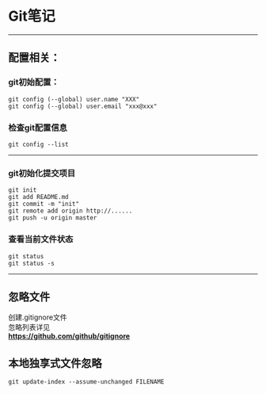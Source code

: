 # Git笔记

---
## 配置相关：
### git初始配置：
    git config (--global) user.name "XXX"
    git config (--global) user.email "xxx@xxx"

### 检查git配置信息
    git config --list

---
### git初始化提交项目

    git init
    git add README.md
    git commit -m "init"
    git remote add origin http://......
    git push -u origin master
### 查看当前文件状态
    git status
    git status -s
---

## 忽略文件
创建.gitignore文件  
忽略列表详见  
**https://github.com/github/gitignore**

## 本地独享式文件忽略  
    git update-index --assume-unchanged FILENAME
